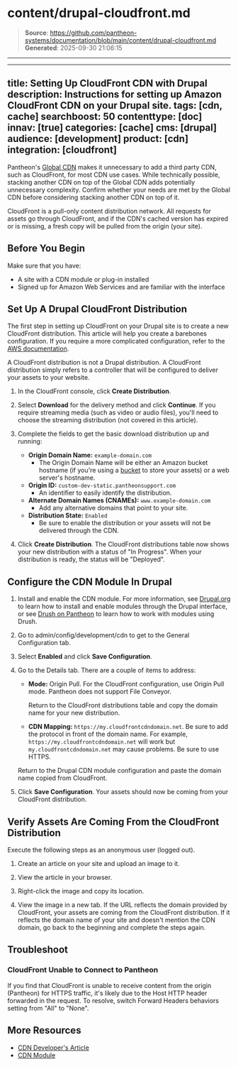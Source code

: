 # content/drupal-cloudfront.md

> **Source**: https://github.com/pantheon-systems/documentation/blob/main/content/drupal-cloudfront.md
> **Generated**: 2025-09-30 21:06:15

---

---
title: Setting Up CloudFront CDN with Drupal
description: Instructions for setting up Amazon CloudFront CDN on your Drupal site.
tags: [cdn, cache]
searchboost: 50
contenttype: [doc]
innav: [true]
categories: [cache]
cms: [drupal]
audience: [development]
product: [cdn]
integration: [cloudfront]
---

Pantheon's [Global CDN](/guides/global-cdn) makes it unnecessary to add a third party CDN, such as CloudFront, for most CDN use cases. While technically possible, stacking another CDN on top of the Global CDN adds potentially unnecessary complexity. Confirm whether your needs are met by the Global CDN before considering stacking another CDN on top of it.

CloudFront is a pull-only content distribution network. All requests for assets go through CloudFront, and if the CDN's cached version has expired or is missing, a fresh copy will be pulled from the origin (your site).

## Before You Begin

Make sure that you have:

* A site with a CDN module or plug-in installed
* Signed up for Amazon Web Services and are familiar with the interface

## Set Up A Drupal CloudFront Distribution

The first step in setting up CloudFront on your Drupal site is to create a new CloudFront distribution. This article will help you create a barebones configuration. If you require a more complicated configuration, refer to the [AWS documentation](https://docs.aws.amazon.com/AmazonCloudFront/latest/DeveloperGuide/Introduction.html).

<Alert title="Note" type="info">

A CloudFront distribution is not a Drupal distribution. A CloudFront distribution simply refers to a controller that will be configured to deliver your assets to your website.

</Alert>

1. In the CloudFront console, click **Create Distribution**.

2. Select **Download** for the delivery method and click **Continue**. If you require streaming media (such as video or audio files), you'll need to choose the streaming distribution (not covered in this article).

3. Complete the fields to get the basic download distribution up and running:

   * **Origin Domain Name:** `example-domain.com`
     * The Origin Domain Name will be either an Amazon bucket hostname (if you're using a [bucket](https://docs.aws.amazon.com/AmazonS3/latest/dev/UsingBucket.html) to store your assets) or a web server's hostname.
   * **Origin ID:** `custom-dev-static.pantheonsupport.com`
     * An identifier to easily identify the distribution.
   * **Alternate Domain Names (CNAMEs):** `www.example-domain.com`
     * Add any alternative domains that point to your site.
   * **Distribution State:** `Enabled`
     * Be sure to enable the distribution or your assets will not be delivered through the CDN.

4. Click **Create Distribution**. The CloudFront distributions table now shows your new distribution with a status of "In Progress". When your distribution is ready, the status will be "Deployed".

## Configure the CDN Module In Drupal

1. Install and enable the CDN module. For more information, see  [Drupal.org](https://drupal.org/documentation/install/modules-themes) to learn how to install and enable modules through the Drupal interface, or see [Drush on Pantheon](/guides/drush) to learn how to work with modules using Drush.
2. Go to admin/config/development/cdn to get to the General Configuration tab.
3. Select **Enabled** and click **Save Configuration**.
4. Go to the Details tab. There are a couple of items to address:
   * **Mode:** Origin Pull. For the CloudFront configuration, use Origin Pull mode. Pantheon does not support File Conveyor.

       Return to the CloudFront distributions table and copy the domain name for your new distribution.  
   * **CDN Mapping:** `https://my.cloudfrontcdndomain.net`. Be sure to add the protocol in front of the domain name. For example, `https://my.cloudfrontcdndomain.net` will work but `my.cloudfrontcdndomain.net` may cause problems. Be sure to use HTTPS.

   Return to the Drupal CDN module configuration and paste the domain name copied from CloudFront.

5. Click **Save Configuration**. Your assets should now be coming from your CloudFront distribution.

## Verify Assets Are Coming From the CloudFront Distribution

<Alert title="Note" type="info">

Execute the following steps as an anonymous user (logged out).

</Alert>

1. Create an article on your site and upload an image to it.

2. View the article in your browser.

3. Right-click the image and copy its location.

4. View the image in a new tab. If the URL reflects the domain provided by CloudFront, your assets are coming from the CloudFront distribution. If it reflects the domain name of your site and doesn't mention the CDN domain, go back to the beginning and complete the steps again.

## Troubleshoot

### CloudFront Unable to Connect to Pantheon
If you find that CloudFront is unable to receive content from the origin (Pantheon) for HTTPS traffic, it's likely due to the Host HTTP header forwarded in the request. To resolve, switch Forward Headers behaviors setting from "All" to "None".

## More Resources

* [CDN Developer's Article](http://wimleers.com/article/easy-drupal-cdn-integration-for-fun-and-profit)
* [CDN Module](https://drupal.org/project/CDN)
